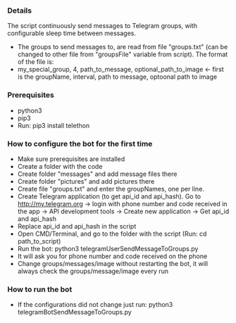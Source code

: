 ### Details

The script continuously send messages to Telegram groups, with configurable sleep time between messages.
- The groups to send messages to, are read from file "groups.txt" (can be changed to other file from "groupsFile" variable from script). The format of the file is:
- my_special_group, 4, path_to_message, optional_path_to_image    <- first is the groupName, interval, path to message, optoonal path to image


### Prerequisites

- python3
- pip3
- Run: pip3 install telethon

### How to configure the bot for the first time

- Make sure prerequisites are installed
- Create a folder with the code
- Create folder "messages" and add message files there
- Create folder "pictures" and add pictures there
- Create file "groups.txt" and enter the groupNames, one per line.
- Create Telegram application (to get api_id and api_hash). Go to http://my.telegram.org -> login with phone number and code received in the app -> API development tools -> Create new application -> Get api_id and api_hash
- Replace api_id and api_hash in the script
- Open CMD/Terminal, and go to the folder with the script (Run: cd path_to_script)
- Run the bot: python3 telegramUserSendMessageToGroups.py
- It will ask you for phone number and code received on the phone
- Change groups/messages/image without restarting the bot, it will always check the groups/message/image every run

### How to run the bot
- If the configurations did not change just run: python3 telegramBotSendMessageToGroups.py